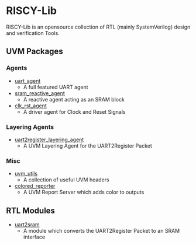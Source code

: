 RISCY-Lib
=========

RISCY-Lib is an opensource collection of RTL (mainly SystemVerilog) design and verification Tools.

UVM Packages
------------

### Agents

- [uart_agent](https://github.com/RISCY-Lib/uart_agent)
  - A full featured UART agent
- [sram_reactive_agent](https://github.com/RISCY-Lib/sram_reactive_agent)
  - A reactive agent acting as an SRAM block
- [clk_rst_agent](https://github.com/RISCY-Lib/clk_rst_agent)
  - A driver agent for Clock and Reset Signals

### Layering Agents

- [uart2register_layering_agent](https://github.com/RISCY-Lib/uart2register_layering_agent)
  - A UVM Layering Agent for the UART2Register Packet

### Misc

- [uvm_utils](https://github.com/RISCY-Lib/uvm_utils)
  - A collection of useful UVM headers
- [colored_reporter](https://github.com/RISCY-Lib/colored_reporter)
  - A UVM Report Server which adds color to outputs

RTL Modules
-----------

- [uart2sram](https://github.com/RISCY-Lib/uart2sram)
  - A module which converts the UART2Register Packet to an SRAM interface
